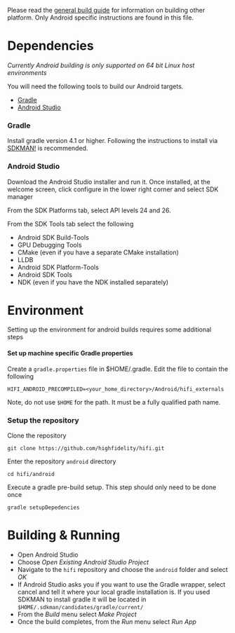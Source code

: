 Please read the [general build guide](BUILD.md) for information on building other platform. Only Android specific instructions are found in this file.

# Dependencies

*Currently Android building is only supported on 64 bit Linux host environments*

You will need the following tools to build our Android targets.

* [Gradle](https://gradle.org/install/)
* [Android Studio](https://developer.android.com/studio/index.html)

### Gradle

Install gradle version 4.1 or higher.  Following the instructions to install via [SDKMAN!](http://sdkman.io/install.html) is recommended.  

### Android Studio

Download the Android Studio installer and run it.   Once installed, at the welcome screen, click configure in the lower right corner and select SDK manager

From the SDK Platforms tab, select API levels 24 and 26.  

From the SDK Tools tab select the following

* Android SDK Build-Tools
* GPU Debugging Tools
* CMake (even if you have a separate CMake installation)
* LLDB 
* Android SDK Platform-Tools
* Android SDK Tools
* NDK (even if you have the NDK installed separately)

# Environment 

Setting up the environment for android builds requires some additional steps

#### Set up machine specific Gradle properties

Create a `gradle.properties` file in $HOME/.gradle.   Edit the file to contain the following

    HIFI_ANDROID_PRECOMPILED=<your_home_directory>/Android/hifi_externals

Note, do not use `$HOME` for the path.  It must be a fully qualified path name.

### Setup the repository

Clone the repository

`git clone https://github.com/highfidelity/hifi.git`

Enter the repository `android` directory

`cd hifi/android`

Execute a gradle pre-build setup.  This step should only need to be done once

`gradle setupDepedencies`


# Building & Running

* Open Android Studio
* Choose _Open Existing Android Studio Project_
* Navigate to the `hifi` repository and choose the `android` folder and select _OK_
* If Android Studio asks you if you want to use the Gradle wrapper, select cancel and tell it where your local gradle installation is.  If you used SDKMAN to install gradle it will be located in `$HOME/.sdkman/candidates/gradle/current/`
* From the _Build_ menu select _Make Project_
* Once the build completes, from the _Run_ menu select _Run App_ 

